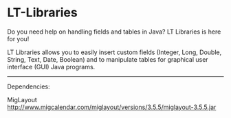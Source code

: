 # LT-Libraries

Do you need help on handling fields and tables in Java? LT Libraries is here for you!

LT Libraries allows you to easily insert custom fields (Integer, Long, Double, String, Text, Date, Boolean) and to manipulate tables for graphical user interface (GUI) Java programs.

----------------------------------------------------------------------------------

Dependencies:

MigLayout
http://www.migcalendar.com/miglayout/versions/3.5.5/miglayout-3.5.5.jar
